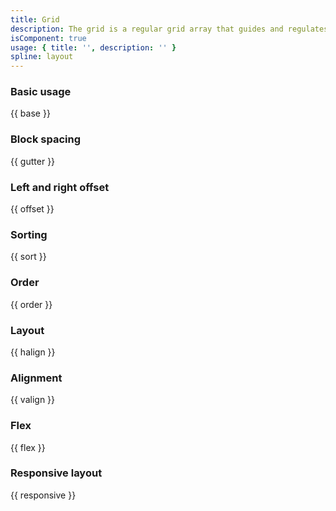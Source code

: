 ```yaml
---
title: Grid  
description: The grid is a regular grid array that guides and regulates the layout and information distribution of web pages, improving the consistency of the layout within the interface and saving costs.
isComponent: true
usage: { title: '', description: '' }
spline: layout
---
```


### Basic usage

{{ base }}

### Block spacing

{{ gutter }}

### Left and right offset

{{ offset }}

### Sorting

{{ sort }}

### Order

{{ order }}

### Layout

{{ halign }}

### Alignment

{{ valign }}

### Flex

{{ flex }}

### Responsive layout

{{ responsive }}
